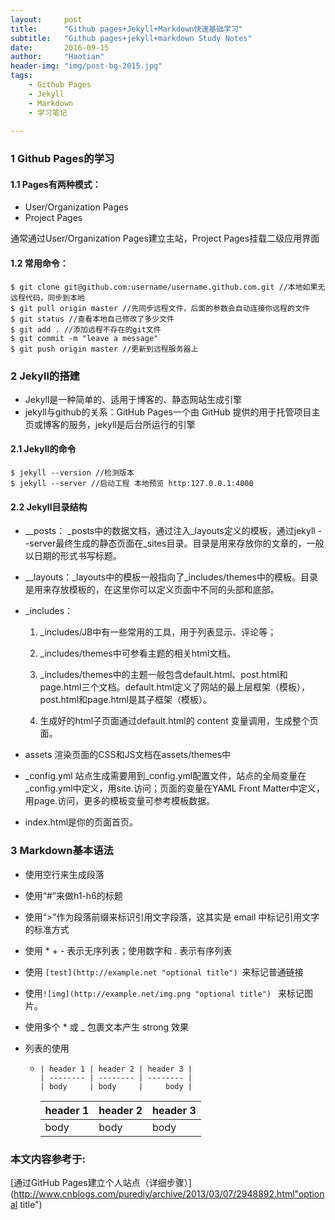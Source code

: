 ```yaml
---
layout:     post
title:      "Github pages+Jekyll+Markdown快速基础学习"
subtitle:   "Github pages+jekyll+markdown Study Notes"
date:       2016-09-15
author:     "Haotian"
header-img: "img/post-bg-2015.jpg"
tags:
    - Github Pages
    - Jekyll
    - Markdown
    - 学习笔记
  
---
```


### 1 Github Pages的学习

#### 1.1 Pages有两种模式：

* User/Organization Pages
* Project Pages

通常通过User/Organization Pages建立主站，Project Pages挂载二级应用界面

#### 1.2 常用命令：

```shell
$ git clone git@github.com:username/username.github.com.git //本地如果无远程代码，同步到本地
$ git pull origin master //先同步远程文件，后面的参数会自动连接你远程的文件
$ git status //查看本地自己修改了多少文件
$ git add . //添加远程不存在的git文件
$ git commit -m "leave a message"
$ git push origin master //更新到远程服务器上

```

### 2 Jekyll的搭建

* Jekyll是一种简单的、适用于博客的、静态网站生成引擎
* jekyll与github的关系：GitHub Pages一个由 GitHub 提供的用于托管项目主页或博客的服务，jekyll是后台所运行的引擎

#### 2.1 Jekyll的命令

```shell
$ jekyll --version //检测版本
$ jekyll --server //启动工程 本地预览 http:127.0.0.1:4000
```

#### 2.2 Jekyll目录结构

* __posts： _posts中的数据文档，通过注入_layouts定义的模板，通过jekyll --server最终生成的静态页面在_sites目录。目录是用来存放你的文章的，一般以日期的形式书写标题。

* __layouts：_layouts中的模板一般指向了_includes/themes中的模板。目录是用来存放模板的，在这里你可以定义页面中不同的头部和底部。

* _includes：


  1) _includes/JB中有一些常用的工具，用于列表显示、评论等；

  2) _includes/themes中可参看主题的相关html文档。

  3) _includes/themes中的主题一般包含default.html、post.html和page.html三个文档。default.html定义了网站的最上层框架（模板），post.html和page.html是其子框架（模板）。

  4) 生成好的html子页面通过default.html的 content 变量调用，生成整个页面。

* assets 渲染页面的CSS和JS文档在assets/themes中

* _config.yml 站点生成需要用到_config.yml配置文件，站点的全局变量在_config.yml中定义，用site.访问；页面的变量在YAML Front Matter中定义，用page.访问，更多的模板变量可参考模板数据。

* index.html是你的页面首页。

### 3 Markdown基本语法

* 使用空行来生成段落

* 使用“#”来做h1-h6的标题

* 使用“>”作为段落前缀来标识引用文字段落，这其实是 email 中标记引用文字的标准方式

* 使用 * + - 表示无序列表；使用数字和 . 表示有序列表

* 使用 ```[test](http://example.net "optional title") ```来标记普通链接

* 使用```![img](http://example.net/img.png "optional title") ``` 来标记图片。

* 使用多个 * 或 _ 包裹文本产生 strong 效果

* 列表的使用

  * ```
    | header 1 | header 2 | header 3 |
    | -------- | -------- | -------- |
    | body     | body     |     body |
    ```

    | header 1 | header 2 | header 3 |
    | -------- | -------- | -------- |
    | body     | body     | body     |




### 本文内容参考于:
[通过GitHub Pages建立个人站点（详细步骤）](http://www.cnblogs.com/purediy/archive/2013/03/07/2948892.html"optional title")











